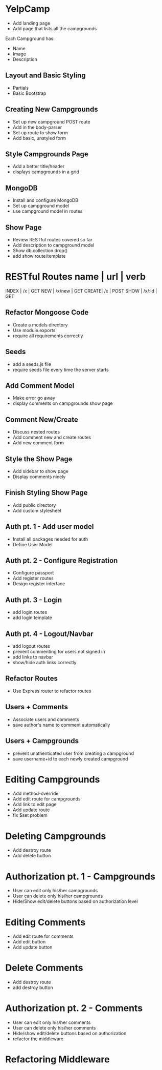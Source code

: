 # YelpCamp
* Add landing page
* Add page that lists all the campgrounds

Each Campground has:
* Name
* Image
* Description

## Layout and Basic Styling
* Partials
* Basic Bootstrap

## Creating New Campgrounds
* Set up new campground POST route
* Add in the body-parser
* Set up route to show form
* Add basic, unstyled form

## Style Campgrounds Page
* Add a better title/header
* displays campgrounds in a grid

## MongoDB
* Install and configure MongoDB
* Set up campground model
* use campground model in routes

## Show Page
* Review RESTful routes covered so far
* Add description to campground model
* Show db.collection.drop()
* add show route/template

RESTful Routes
name  | url    | verb
========================
INDEX | /x     | GET
NEW   | /x/new | GET
CREATE| /x     | POST
SHOW  | /x/:id | GET


## Refactor Mongoose Code
* Create a models directory
* Use module.exports
* require all requirements correctly

## Seeds
* add a seeds.js file
* require seeds file every time the server starts

## Add Comment Model
* Make error go away
* display comments on campgrounds show page

## Comment New/Create
* Discuss nested routes
* Add comment new and create routes
* Add new comment form

## Style the Show Page
* Add sidebar to show page
* Display comments nicely

## Finish Styling Show Page
* Add public directory
* Add custom stylesheet

## Auth pt. 1 - Add user model
* Install all packages needed for auth
* Define User Model

## Auth pt. 2 - Configure Registration
* Configure passport
* Add register routes
* Design register interface

## Auth pt. 3 - Login
* add login routes
* add login template

## Auth pt. 4 - Logout/Navbar
* add logout routes
* prevent commenting for users not signed in
* add links to navbar
* show/hide auth links correctly

## Refactor Routes
* Use Express router to refactor routes

## Users + Comments
* Associate users and comments
* save author's name to comment automatically

## Users + Campgrounds
* prevent unathenticated user from creating a campground
* save username+id to each newly created campground

# Editing Campgrounds
* Add method-override
* Add edit route for campgrounds
* Add link to edit page
* Add update route
* fix $set problem

# Deleting Campgrounds
* Add destroy route
* Add delete button

# Authorization pt. 1 - Campgrounds
* User can edit only his/her campgrounds
* User can delete only his/her campgrounds
* Hide/Show edit/delete buttons based on authorization level

# Editing Comments
* Add edit route for comments
* Add edit button
* Add update button

# Delete Comments
* Add destroy route
* add destroy button

# Authorization pt. 2 - Comments
* User can edit only his/her comments
* User can delete only his/her comments
* Hide/show edit/delete buttons based on authorization
* refactor the middleware

# Refactoring Middleware
